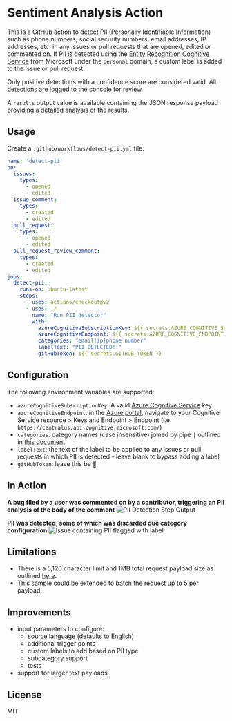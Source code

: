 # Sentiment Analysis Action 

This is a GitHub action to detect PII (Personally Identifiable Information) such as phone numbers, social security numbers, email addresses, IP addresses, etc. in any issues or pull requests that are opened, edited or commented on. If PII is detected using the [Entity Recognition Cognitive Service](https://docs.microsoft.com/en-us/azure/cognitive-services/text-analytics/named-entity-types?tabs=personal) from Microsoft under the `personal` domain, a custom label is added to the issue or pull request.

Only positive detections with a confidence score are considered valid. All detections are logged to the console for review.

A `results` output value is available containing the JSON response payload providing a detailed analysis of the results.

## Usage

Create a `.github/workflows/detect-pii.yml` file:

```yaml
name: 'detect-pii'
on:
  issues:
    types:
      - opened
      - edited
  issue_comment:
    types:
      - created
      - edited
  pull_request:
    types:
      - opened
      - edited
  pull_request_review_comment:
    types:
      - created
      - edited
jobs:
  detect-pii:
    runs-on: ubuntu-latest
    steps:
      - uses: actions/checkout@v2
      - uses: ./
        name: "Run PII detector"
        with:
          azureCognitiveSubscriptionKey: ${{ secrets.AZURE_COGNITIVE_SUBSCRIPTION_KEY }}
          azureCognitiveEndpoint: ${{ secrets.AZURE_COGNITIVE_ENDPOINT }}
          categories: "email|ip|phone number"
          labelText: "PII DETECTED!!"
          gitHubToken: ${{ secrets.GITHUB_TOKEN }}
```

## Configuration

The following environment variables are supported:

- `azureCognitiveSubscriptionKey`: A valid [Azure Cognitive Service](https://ms.portal.azure.com/#create/Microsoft.CognitiveServicesAllInOne) key
- `azureCognitiveEndpoint`: in the [Azure portal](https://portal.azure.com), navigate to your Cognitive Service resource > Keys and Endpoint > Endpoint (i.e. `https://centralus.api.cognitive.microsoft.com/`)
- `categories`: category names (case insensitive) joined by pipe `|` outlined in [this document](https://docs.microsoft.com/en-us/azure/cognitive-services/text-analytics/named-entity-types?tabs=personal)
- `labelText`: the text of the label to be applied to any issues or pull requests in which PII is detected - leave blank to bypass adding a label
- `gitHubToken`: leave this be :metal:

## In Action

**A bug filed by a user was commented on by a contributor, triggering an PII analysis of the body of the comment**
![PII Detection Step Output](https://github.com/rob-derosa/PiiDetectionAction/blob/main/assets/pii_detection_action_output.png?raw=true)

**PII was detected, some of which was discarded due category configuration**
![Issue containing PII flagged with label](https://github.com/rob-derosa/PiiDetectionAction/blob/main/assets/pii_detection_issue_labeled.png?raw=true)


## Limitations

* There is a 5,120 character limit and 1MB total request payload size as outlined [here](https://docs.microsoft.com/en-us/azure/cognitive-services/text-analytics/concepts/data-limits?tabs=version-3).
* This sample could be extended to batch the request up to 5 per payload.

## Improvements

* input parameters to configure:
  * source language (defaults to English)
  * additional trigger points
  * custom labels to add based on PII type
  * subcategory support
  * tests
* support for larger text payloads

## License

MIT